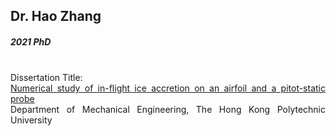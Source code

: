 ## Dr. Hao Zhang
##### 2021 PhD 


<div align="justify">
<br/>
Dissertation Title: <br/>
<a href="https://theses.lib.polyu.edu.hk/handle/200/9936">Numerical study of in-flight ice accretion on an airfoil and a pitot-static probe
</a>
<br/>
Department of Mechanical Engineering, The Hong Kong Polytechnic University
</div>